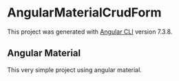 # AngularMaterialCrudForm

This project was generated with [Angular CLI](https://github.com/angular/angular-cli) version 7.3.8.

## Angular Material

This very simple project using angular material.